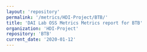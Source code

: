 ```yaml
---
layout: 'repository'
permalink: '/metrics/HDI-Project/BTB/'
title: 'DAI Lab OSS Metrics Metrics report for BTB'
organization: 'HDI-Project'
repository: 'BTB'
current_date: '2020-01-12'
---
```

